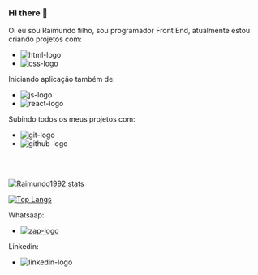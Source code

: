 ### Hi there 👋


Oi eu sou Raimundo filho, sou programador Front End, atualmente estou criando projetos com:
 - <img src="https://img.shields.io/badge/HTML5-E34F26?style=for-the-badge&logo=html5&logoColor=white" alt="html-logo" />
 - <img src="https://img.shields.io/badge/CSS-239120?&style=for-the-badge&logo=css3&logoColor=white" alt="css-logo" />

Iniciando aplicação também de:
 - <img src="https://img.shields.io/badge/JavaScript-F7DF1E?style=for-the-badge&logo=javascript&logoColor=black" alt="js-logo" />
 - <img src="https://img.shields.io/badge/React-20232A?style=for-the-badge&logo=react&logoColor=61DAFB" alt="react-logo" />

Subindo todos os meus projetos com:
 - <img src="https://img.shields.io/badge/GIT-E44C30?style=for-the-badge&logo=git&logoColor=white" alt="git-logo" />
 - <img src="https://img.shields.io/badge/GitHub-100000?style=for-the-badge&logo=github&logoColor=white" alt="github-logo" />
<br>
<br>

 [![Raimundo1992 stats](https://github-readme-stats.vercel.app/api?username=Raimundo1992)](https://github.com/anuraghazra/github-readme-stats)
 
 [![Top Langs](https://github-readme-stats.vercel.app/api/top-langs/?username=Raimundo1992)](https://github.com/anuraghazra/github-readme-stats)

Whatsaap:
-  <a href=""> <img src="https://img.shields.io/badge/WhatsApp-25D366?style=for-the-badge&logo=whatsapp&logoColor=white" alt="zap-logo" /><a/>

Linkedin:
- <img src="https://img.shields.io/badge/LinkedIn-0077B5?style=for-the-badge&logo=linkedin&logoColor=white" alt="linkedin-logo" />
